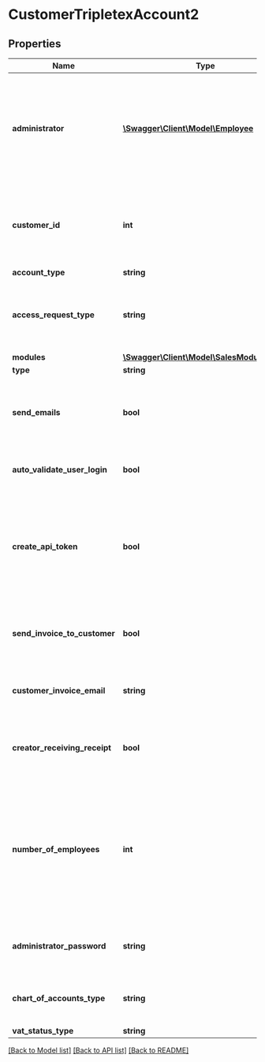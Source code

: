 # CustomerTripletexAccount2

## Properties
Name | Type | Description | Notes
------------ | ------------- | ------------- | -------------
**administrator** | [**\Swagger\Client\Model\Employee**](Employee.md) | Administrator user to create in the new company. Leave empty if calling this enpoint as an auditor og accountant company | [optional] 
**customer_id** | **int** | The customer id to an already created customer to create a Tripletex account for. | [optional] 
**account_type** | **string** |  | 
**access_request_type** | **string** | If the accounting office is both an accounatant and an auditor | [optional] 
**modules** | [**\Swagger\Client\Model\SalesModuleDTO[]**](SalesModuleDTO.md) |  | 
**type** | **string** |  | 
**send_emails** | **bool** | Should the emails normally sent during creation be sent in this case? | [optional] 
**auto_validate_user_login** | **bool** | Should the user be automatically validated? | [optional] 
**create_api_token** | **bool** | Creates a token for the admin user. The accounting office could also use their tokens so you might not need this. | [optional] 
**send_invoice_to_customer** | **bool** | Should the invoices for this account be sent to the customer? | [optional] 
**customer_invoice_email** | **string** | The address to send the invoice to at the customer. | [optional] 
**creator_receiving_receipt** | **bool** | Should the receipt for this order be sent to the user creating the account? | [optional] 
**number_of_employees** | **int** | The number of employees in the customer company. Is used for calculating prices and setting some default settings, i.e. approval settings for timesheet. | [optional] 
**administrator_password** | **string** | The password of the administrator user. | [optional] 
**chart_of_accounts_type** | **string** | The chart of accounts to use for the new company | [optional] 
**vat_status_type** | **string** | VAT type | [optional] 

[[Back to Model list]](../README.md#documentation-for-models) [[Back to API list]](../README.md#documentation-for-api-endpoints) [[Back to README]](../README.md)


